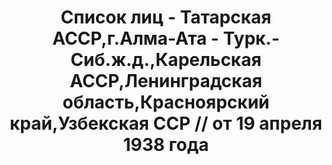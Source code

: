 ---
title: Список лиц - Татарская АССР,г.Алма-Ата - Турк.-Сиб.ж.д.,Карельская АССР,Ленинградская
  область,Красноярский край,Узбекская ССР // от 19 апреля 1938 года
description: РГАСПИ, ф.17, т.8, оп.171, дело 416, лист 72
images:
- /disk/pictures/v08/17-171-416-072.jpg
- /disk/pictures/v08/17-171-416-073.jpg
- /disk/pictures/v08/17-171-416-074.jpg
- /disk/pictures/v08/17-171-416-075.jpg
- /disk/pictures/v08/17-171-416-076.jpg
- /disk/pictures/v08/17-171-416-077.jpg
---